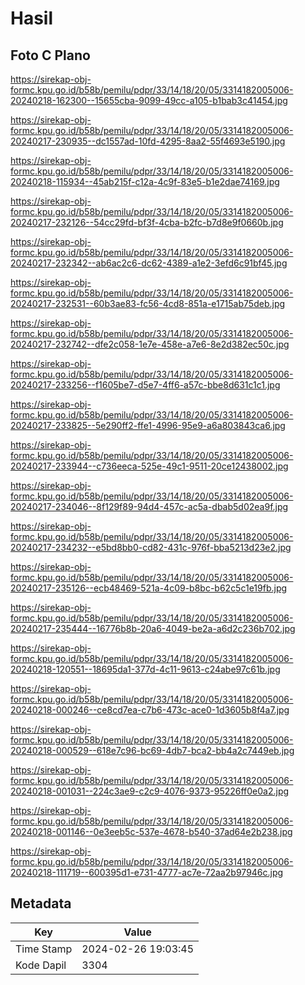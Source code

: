 # Hasil

## Foto C Plano

https://sirekap-obj-formc.kpu.go.id/b58b/pemilu/pdpr/33/14/18/20/05/3314182005006-20240218-162300--15655cba-9099-49cc-a105-b1bab3c41454.jpg

https://sirekap-obj-formc.kpu.go.id/b58b/pemilu/pdpr/33/14/18/20/05/3314182005006-20240217-230935--dc1557ad-10fd-4295-8aa2-55f4693e5190.jpg

https://sirekap-obj-formc.kpu.go.id/b58b/pemilu/pdpr/33/14/18/20/05/3314182005006-20240218-115934--45ab215f-c12a-4c9f-83e5-b1e2dae74169.jpg

https://sirekap-obj-formc.kpu.go.id/b58b/pemilu/pdpr/33/14/18/20/05/3314182005006-20240217-232126--54cc29fd-bf3f-4cba-b2fc-b7d8e9f0660b.jpg

https://sirekap-obj-formc.kpu.go.id/b58b/pemilu/pdpr/33/14/18/20/05/3314182005006-20240217-232342--ab6ac2c6-dc62-4389-a1e2-3efd6c91bf45.jpg

https://sirekap-obj-formc.kpu.go.id/b58b/pemilu/pdpr/33/14/18/20/05/3314182005006-20240217-232531--60b3ae83-fc56-4cd8-851a-e1715ab75deb.jpg

https://sirekap-obj-formc.kpu.go.id/b58b/pemilu/pdpr/33/14/18/20/05/3314182005006-20240217-232742--dfe2c058-1e7e-458e-a7e6-8e2d382ec50c.jpg

https://sirekap-obj-formc.kpu.go.id/b58b/pemilu/pdpr/33/14/18/20/05/3314182005006-20240217-233256--f1605be7-d5e7-4ff6-a57c-bbe8d631c1c1.jpg

https://sirekap-obj-formc.kpu.go.id/b58b/pemilu/pdpr/33/14/18/20/05/3314182005006-20240217-233825--5e290ff2-ffe1-4996-95e9-a6a803843ca6.jpg

https://sirekap-obj-formc.kpu.go.id/b58b/pemilu/pdpr/33/14/18/20/05/3314182005006-20240217-233944--c736eeca-525e-49c1-9511-20ce12438002.jpg

https://sirekap-obj-formc.kpu.go.id/b58b/pemilu/pdpr/33/14/18/20/05/3314182005006-20240217-234046--8f129f89-94d4-457c-ac5a-dbab5d02ea9f.jpg

https://sirekap-obj-formc.kpu.go.id/b58b/pemilu/pdpr/33/14/18/20/05/3314182005006-20240217-234232--e5bd8bb0-cd82-431c-976f-bba5213d23e2.jpg

https://sirekap-obj-formc.kpu.go.id/b58b/pemilu/pdpr/33/14/18/20/05/3314182005006-20240217-235126--ecb48469-521a-4c09-b8bc-b62c5c1e19fb.jpg

https://sirekap-obj-formc.kpu.go.id/b58b/pemilu/pdpr/33/14/18/20/05/3314182005006-20240217-235444--16776b8b-20a6-4049-be2a-a6d2c236b702.jpg

https://sirekap-obj-formc.kpu.go.id/b58b/pemilu/pdpr/33/14/18/20/05/3314182005006-20240218-120551--18695da1-377d-4c11-9613-c24abe97c61b.jpg

https://sirekap-obj-formc.kpu.go.id/b58b/pemilu/pdpr/33/14/18/20/05/3314182005006-20240218-000246--ce8cd7ea-c7b6-473c-ace0-1d3605b8f4a7.jpg

https://sirekap-obj-formc.kpu.go.id/b58b/pemilu/pdpr/33/14/18/20/05/3314182005006-20240218-000529--618e7c96-bc69-4db7-bca2-bb4a2c7449eb.jpg

https://sirekap-obj-formc.kpu.go.id/b58b/pemilu/pdpr/33/14/18/20/05/3314182005006-20240218-001031--224c3ae9-c2c9-4076-9373-95226ff0e0a2.jpg

https://sirekap-obj-formc.kpu.go.id/b58b/pemilu/pdpr/33/14/18/20/05/3314182005006-20240218-001146--0e3eeb5c-537e-4678-b540-37ad64e2b238.jpg

https://sirekap-obj-formc.kpu.go.id/b58b/pemilu/pdpr/33/14/18/20/05/3314182005006-20240218-111719--600395d1-e731-4777-ac7e-72aa2b97946c.jpg


## Metadata

| Key        | Value               |
| ---------- | ------------------- |
| Time Stamp | 2024-02-26 19:03:45 |
| Kode Dapil | 3304                |




